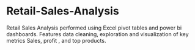 # Retail-Sales-Analysis
Retail Sales Analysis performed using Excel pivot tables and power bi dashboards. Features data cleaning, exploration and visualization of key metrics  Sales, profit , and top products.
